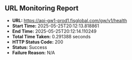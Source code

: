 ## URL Monitoring Report

- **URL:** https://api-gw1-prod1.fisglobal.com/gw/v1/health
- **Start Time:** 2025-05-25T20:12:13.818861
- **End Time:** 2025-05-25T20:12:14.110249
- **Total Time Taken:** 0.291388 seconds
- **HTTP Status Code:** 200
- **Status:** Success
- **Failure Reason:** N/A
